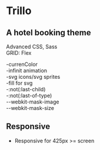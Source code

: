 # Trillo
## A hotel booking theme<br>
Advanced CSS, Sass<br>
GRID: Flex<br>


-currenColor<br>
-infinit animation<br>
-svg icons/svg sprites<br>
-fill for svg<br>
-:not(:last-child)<br>
-:not(:last-of-type)<br>
--webkit-mask-image<br>
--webkit-mask-size<br>

## Responsive
- Responsive for 425px >= screen
